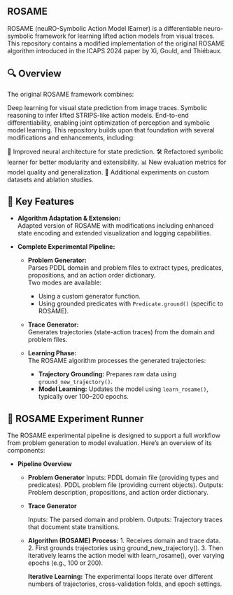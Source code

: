 ## ROSAME
ROSAME (neuRO-Symbolic Action Model lEarner) is a differentiable neuro-symbolic framework for learning lifted action models from visual traces. This repository contains a modified implementation of the original ROSAME algorithm introduced in the ICAPS 2024 paper by Xi, Gould, and Thiébaux.

## 🔍 Overview
The original ROSAME framework combines:

Deep learning for visual state prediction from image traces.
Symbolic reasoning to infer lifted STRIPS-like action models.
End-to-end differentiability, enabling joint optimization of perception and symbolic model learning.
This repository builds upon that foundation with several modifications and enhancements, including:

🧠 Improved neural architecture for state prediction.
🛠️ Refactored symbolic learner for better modularity and extensibility.
📊 New evaluation metrics for model quality and generalization.
🧪 Additional experiments on custom datasets and ablation studies.

## 🔧 Key Features

- **Algorithm Adaptation & Extension:**  
  Adapted version of ROSAME with modifications including enhanced state encoding and extended visualization and logging capabilities.

- **Complete Experimental Pipeline:**  
  - **Problem Generator:**  
    Parses PDDL domain and problem files to extract types, predicates, propositions, and an action order dictionary.  
    Two modes are available:
    - Using a custom generator function.
    - Using grounded predicates with `Predicate.ground()` (specific to ROSAME).
  
  - **Trace Generator:**  
    Generates trajectories (state-action traces) from the domain and problem files.
  
  - **Learning Phase:**  
    The ROSAME algorithm processes the generated trajectories:
    - **Trajectory Grounding:** Prepares raw data using `ground_new_trajectory()`.
    - **Model Learning:** Updates the model using `learn_rosame()`, typically over 100–200 epochs.
      
## 🧪 ROSAME Experiment Runner
The ROSAME experimental pipeline is designed to support a full workflow from problem generation to model evaluation. Here’s an overview of its components:

- **Pipeline Overview**
  - **Problem Generator**
    Inputs:
      PDDL domain file (providing types and predicates).
      PDDL problem file (providing current objects).
    Outputs:
      Problem description, propositions, and action order dictionary.

  - **Trace Generator**

    Inputs:
      The parsed domain and problem.
    Outputs:
      Trajectory traces that document state transitions.

  - **Algorithm (ROSAME)**
      **Process:**
        1. Receives domain and trace data.
        2. First grounds trajectories using ground_new_trajectory().
        3. Then iteratively learns the action model with learn_rosame(), over varying epochs (e.g., 100 or 200).

    **Iterative Learning:**
        The experimental loops iterate over different numbers of trajectories, cross-validation folds, and epoch settings.


  
